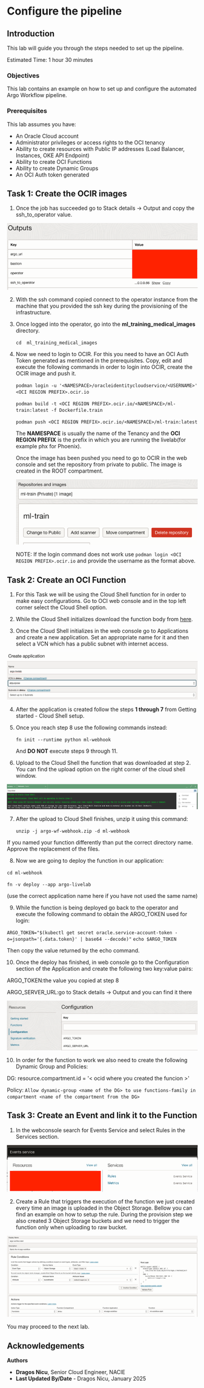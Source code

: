 # Configure the pipeline

## Introduction

This lab will guide you through the steps needed to set up the pipeline.

Estimated Time: 1 hour 30 minutes

### Objectives

This lab contains an example on how to set up and configure the automated Argo Workflow pipeline.

### Prerequisites

This lab assumes you have:

* An Oracle Cloud account
* Administrator privileges or access rights to the OCI tenancy
* Ability to create resources with Public IP addresses (Load Balancer, Instances, OKE API Endpoint)
* Ability to create OCI Functions
* Ability to create Dynamic Groups
* An OCI Auth token generated

## Task 1: Create the OCIR images

1. Once the job has succeeded go to Stack details -> Output and copy the ssh_to_operator value.

 ![Obtain ssh command](images/ssh.png)

2. With the ssh command copied connect to the operator instance from the machine that you provided the ssh key during the provisioning of the infrastructure.

3. Once logged into the operator, go into the **ml_training_medical_images** directory.

    `cd  ml_training_medical_images`

4. Now we need to login to OCIR. For this you need to have an OCI Auth Token generated as mentioned in the prerequisites. Copy, edit and execute the following commands in order to login into OCIR, create the OCIR image and push it.

    `podman login -u '<NAMESPACE>/oracleidentitycloudservice/<USERNAME>' <OCI REGION PREFIX>.ocir.io`

    `podman build -t <OCI REGION PREFIX>.ocir.io/<NAMESPACE>/ml-train:latest -f Dockerfile.train`

    `podman push <OCI REGION PREFIX>.ocir.io/<NAMESPACE>/ml-train:latest`

    The **NAMESPACE** is usually the name of the Tenancy and the **OCI REGION PREFIX** is the prefix in which you are running the livelab(for example phx for Phoenix). 


    Once the image has been pushed you need to go to OCIR in the web console and set the repository from private to public. The image is created in the ROOT compartment.

    ![OCIR](images/ocir.png)

    NOTE: If the login command does not work use `podman login <OCI REGION PREFIX>.ocir.io` and provide the username as the format above.


## Task 2: Create an OCI Function

1. For this Task we will be using the Cloud Shell function for in order to make easy configurations. Go to OCI web console and in the top left corner select the Cloud Shell option.

2. While the Cloud Shell initializes download the function body from [here](https://objectstorage.eu-frankfurt-1.oraclecloud.com/p/gYkjyFZZxImrAqhCl2UkQ2_XGh9RXk23KMge-yxyZOeLtZUGK5Hvmj96XpOeKvam/n/ocisateam/b/LiveLabs/o/argo-wf-webhook.zip).

3. Once the Cloud Shell initializes in the web console go to Applications and create a new application. Set an appropriate name for it and then select a VCN which has a public subnet with internet access.

![Create application](images/application.png)

4. After the application is created follow the steps **1 through 7** from Getting started - Cloud Shell setup.

5. Once you reach step 8 use the following commands instead:

    `fn init --runtime python ml-webhook`

    And **DO NOT** execute steps 9 through 11.

6. Upload to the Cloud Shell the function that was downloaded at step 2. You can find the upload option on the right corner of the cloud shell window. 

![Upload function](images/cloud_shell.png)

7. After the upload to Cloud Shell finishes, unzip it using this command:

    `unzip -j argo-wf-webhook.zip -d ml-webhook`

If you named your function differently than put the correct directory name. Approve the replacement of the files.

8. Now we are going to deploy the function in our application:

`cd ml-webhook`

`fn -v deploy --app argo-livelab` 

(use the correct application name here if you have not used the same name)

9. While the function is being deployed go back to the operator and execute the following command to obtain the ARGO_TOKEN used for login:

`ARGO_TOKEN="$(kubectl get secret oracle.service-account-token -o=jsonpath='{.data.token}' | base64 --decode)"`
`echo $ARGO_TOKEN`

Then copy the value returned by the echo command.

10. Once the deploy has finished, in web console go to the Configuration section of the Application and create the following two key:value pairs:

ARGO_TOKEN:the value you copied at step 8

ARGO_SERVER_URL:go to Stack details -> Output and you can find it there

![Function Config](images/func_conf.png)

10. In order for the function to work we also need to create the following Dynamic Group and Policies:

DG: resource.compartment.id = '< ocid where you created the funcion >'

Policy: `Allow dynamic-group <name of the DG> to use functions-family in compartment <name of the compartment from the DG>`

## Task 3: Create an Event and link it to the Function

1. In the webconsole search for Events Service and select Rules in the Services section.

![Events](images/events.png)

2. Create a Rule that triggers the execution of the function we just created every time an image is uploaded in the Object Storage. Bellow you can find an example on how to setup the rule. During the provision step we also created 3 Object Storage buckets and we need to trigger the function only when uploading to raw bucket.

![Rule](images/rules.png)

You may proceed to the next lab.

## Acknowledgements

**Authors**

* **Dragos Nicu**, Senior Cloud Engineer, NACIE
* **Last Updated By/Date** - Dragos Nicu, January 2025
